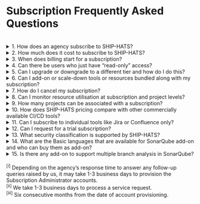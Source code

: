 # Subscription Frequently Asked Questions

<br>
<details>
 <summary> 1. How does an agency subscribe to SHIP-HATS?</summary><br>

1. Please send an email to <enquiries_ENP@tech.gov.sg> with the primary email contact. 
2. We will send an **Onboarding Form** to the Primary Contact to provide information such as subscription requirements, Start Date, details of Primary Contact, Secondary
 Contact, Agency Nominated Approver and Billing Contact.  
3. We review the information provided and email the Universal Service Terms (UST) and Service Sheet to the agency nominated approver for approval. 
4. Once approved, we provision<sup>i</sup> Primary and Secondary subscription administrator accounts.

For vendors, kindly get in touch with the agency that you engage with for SHIP-HATS access.
 </details>
 
<details>
 <summary>2. How much does it cost to subscribe to SHIP-HATS?</summary><br>

Refer to <a href="https://sgdcs.sgnet.gov.sg/sites/IDA-GoSync/gdspdd-ai/ship/SitePages/Pricing.aspx"> pricing details</a> accessible via your GSIB/SOE machine.
 </details>
 
<details>
 <summary> 3. When does billing start for a subscription?</summary><br>

Billing starts only from the first of the following month as we offer free subscription from the day of account provisioning until the first of the following month. 
For example, if account was provisioned on 5 February 2021, billing starts from 1 March 2021. We charge on a monthly basis, and agency receives invoices every quarter.
 </details>
 
<details>
 <summary> 4. Can there be users who just have “read-only” access? </summary><br>

Yes. Note that users with read-only access are also counted as one of the users of that subscription.
 </details>
 
<details>
 <summary> 5. Can I upgrade or downgrade to a different tier and how do I do this?</summary><br>

Yes. Subscription Administrator may upgrade or downgrade to a different tier by raising a [service request](https://jira.ship.gov.sg/servicedesk/customer/portal/11)<sup>ii</sup>. While you may upgrade to an upper tier anytime, you can downgrade to a lower tier after the Minimum Commitment Period<sup>iii</sup>. 
 
For example, if TEAM tier was provisioned on 1 February 2021, the Subscription Administrator may raise a service request to upgrade to TRIBE tier anytime. If needed, you may request to downgrade to SQUAD or STARTER tiers after 1 August 2021.
 </details>
 
<details>
 <summary> 6. Can I add-on or scale-down tools or resources bundled along with my subscription?</summary><br>

Yes. Subscription Administrator may add-on additional tools or resources any time and scale-down newly added tools after the Minimum Commitment Period<sup>iii</sup>. Agency can scale up requirement at any point of time. To add on or scale-down the newly added tools, Subscription Administrator can raise a [service request](https://jira.ship.gov.sg/servicedesk/customer/portal/11)<sup>ii</sup>. 
 
For example, if TEAM tier was provisioned on 1 February 2021 and later you identify a need to have a total of 40 users, 400 shared agent hours and six applications to be scanned for vulnerabilities. In this case, you may add on 2 sets of eight users, 100 shared agent hours and two more apps to your subscription anytime. To remove these add-ons, Subscription Administrator can raise a service request after 1 August 2021.
 </details>
 
<details>
 <summary>7. How do I cancel my subscription?</summary><br>

Subscription Administrator can raise a [service request](https://jira.ship.gov.sg/servicedesk/customer/portal/11)<sup>ii</sup> to cancel after the Minimum Commitment Period<sup>iii</sup>.  Please note that we do not pro-rate our billings.
 </details>
 
<details>
 <summary>8. Can I monitor resource utilisation at subscription and project levels? </summary><br>

Yes, as a Subscription Administrator or a Project Administrator, you can monitor resource utilisation from your SHIP-HATS account.

Subscription Administrators can monitor Plan Details, Named Users, Projects and Bamboo utilisation hours at the subscription level while Project Administrators can monitor Named Users and Bamboo utilisation hours at the associated project level.
  </details>
 
 <details>
  <summary>9. How many projects can be associated with a subscription?</summary><br>

| Tier name | Maximum no. of projects |
| ------------- |:-------------:|
| Starter       |       6             |
| Squad         |       12            |
| Team          |       24            |
| Tribe         |       48            |

 </details>
 
<details>
 <summary>10. How does SHIP-HATS pricing compare with other commercially available CI/CD tools? </summary><br>

Based on Total Cost of Ownership which includes set up and operating costs (including maintenance and audit), SHIP-HATS’ bundled pricing is approximately 60% more cost-efficient than subscribing to commercial licenses individually. Public officers can visit the [Competitive Pricing Assessment](https://sgdcs.sgnet.gov.sg/sites/IDA-GoSync/gdspdd-ai/ship/_layouts/15/WopiFrame2.aspx?sourcedoc=%7BACB6DFA8-2433-48B8-9A24-BABA8688B0F6%7D&file=SHIP-HATS%20Competitive%20Pricing%20Assessment.pdf&action=default&IsList=1&ListId=%7B609D81FE-D9DB-4B7D-8D1A-1F02CD38880C%7D&ListItemId=80) for a cost comparison with Azure DevOps and GitLab.
 </details>
 
<details>
 <summary>11. Can I subscribe to individual tools like Jira or Confluence only?</summary><br>
 
We are not offering tools individually now; our bundles have been carefully designed to enable agencies adopt good DevSecOps practices. However, if you are keen and have valid reasons, please let us know using [SHIP-HATS Enquiries](https://go.gov.sg/she) form so that we may assess the possibility based on the demand.
 </details>
 
<details>
 <summary>12. Can I request for a trial subscription?</summary><br>

Yes, we offer a 1-month trial account subject to availability. Agencies can reach <enquiries_ENP@tech.gov.sg> to request for trial accounts.
 </details>
 
<details>
 <summary>13. What security classification is supported by SHIP-HATS?</summary><br>

SHIP-HATS supports applications and content that are “Restricted” or below.
 </details>
 
<details>
 <summary>14. What are the Basic languages that are available for SonarQube add-on and who can buy them as add-on?</summary><br>

[Languages](https://docs.sonarqube.org/latest/analysis/languages/overview/) supported by SonarQube's [Community edition](https://www.sonarsource.com/plans-and-pricing/community/) are the basic languages. Note that only tenants who have subscribed to **Starter** tier can buy this add-on as it is available by default for other tiers.
 </details>
 
<details>
 <summary>15. Is there any add-on to support multiple branch analysis in SonarQube?</summary><br>

Yes. You can add additional programming languages which extend your SonarQube Community edition capabilities to support the [Developer edition](https://www.sonarqube.org/developer-edition/) features and this includes multiple branch analysis. For more information on the languages supported, please refer to [languages](https://docs.sonarqube.org/latest/analysis/languages/overview/) supported by SonarQube.
 </details>

<br>
<sup>[i]</sup> Depending on the agency’s response time to answer any follow-up queries raised by us, it may take 1-3 business days to provision the Subscription Administrator accounts.<br />
<sup>[ii]</sup> We take 1-3 business days to process a service request.<br />
<sup>[iii]</sup> Six consecutive months from the date of account provisioning. 
